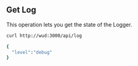 ## Get Log

This operation lets you get the state of the Logger.

```bash
curl http://wud:3000/api/log

{
  "level":"debug"
}
```
